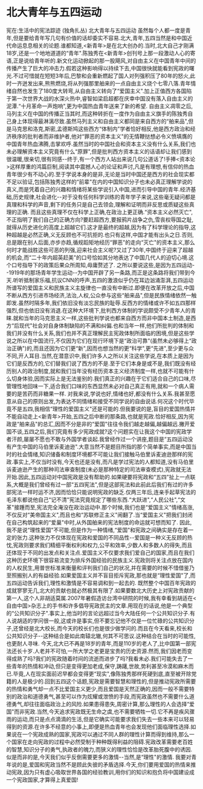 # 北大青年与五四运动

宪在:生活中的宪法踪迹 (独角扎丛)
北大青年与五四运动
虽然每个人都一度是青年,但是要给青年写几句有价值的话却委实不容易.北大,青年,五四当然是和中国近代命运息息相关的论题.谁都知道,<新青年>是在北大创办的.当时,北大自己才刚满18岁,还是一个地地道道的“青年".陈独秀在<新青年>创刊号上那一段激动人心的寄语,正是说给青年听的.新文化运动掀起的那一股飓风,对自由主义在中国青年中间的传播产生了巨大的冲击力.假若这种影响得以持续下去,中国很快就能看到宪政的曙光.不过可惜就在短短3年后,巴黎和会重新燃起了国人对列强积压了80年的怒火,此时一齐迸发出来,熊熊燃烧,将从列强那里舶来的一点自由主义烧个七零八落.青年情绪自然也发生了180度大转弯,从自由主义转向了“爱国主义".加上正值西方各国陷于第一次世界大战的水深火热中,睿智如梁启超都在庆幸中国没有落入自由主义的泥潭.“十月革命一声炮响",更为中国热血青年送来了新的希望.
自由主义凋零之后,马列主义在中国的传播正当其时,而这种转折在一度作为自由主义旗手的陈独秀自己身上体现得最淋漓尽致.虽然马列主义和自由主义都同是来自西方的“舶来品",但是马克思和洛克,斯密,孟德斯鸠这些西方“体制内"学者恰好相反,他是西方政治和经济秩序的批判者而非维护者,他对“罪恶的资本主义"的无情鞭挞想必令义愤填膺的中国青年热血沸腾,击掌欢呼.虽然当时的中国社会和资本主义没有什么关系,我们也未必理解资本主义究竟有什么“原罪",但是批判西方资本主义的话语却让我们感到很温暖,很亲切,很有同感--终于,有一个西方人站出来说几句公道话了!手捧<资本论>这样厚重的鸿篇巨制,阅读其中震撼人心的论证和声讨,凡是有理想,有信仰的热血青年很少有不动心的.至于学说本身的是非,无论是当时中国还是西方的社会现实都不足以验证,包括陈独秀这样的“前辈"在内的中国知识分子也未必真正理解学说的真义,而是凭着自己的兴趣和情绪将某些学说引入中国,进而引导中国的青年.经济基础,历史规律,社会进化--对于没有任何科学训练的青年学子来说,这些毫无疑问都是真理和科学的声音,剩下的任务只是自己去领会,理解和证明而非反思或质疑这些真理的正确.
而且这些真理不仅在科学上正确,在政治上更正确.“资本主义必然灭亡",不正指明了我们自己的正确方向?要赶超西方,要报鸦片战争之仇,雪丧权辱国之耻,就得从历史进化的高度上超越它们.这才是最终的超越,因为有了科学理论的指导,这种超越是必然正确,义无反顾也不可抗拒的.也只有这样,中国才能有出头之日.否则,总是跟在别人后面,亦步亦趋,循规蹈矩地经历“罪恶"的走向“灭亡"的资本主义,那么何时才能战胜这些可恶的列强,迎来社会主义呢?又过了30年,中国终于迎来了超越的机会,而“二十年内超英赶美"的口号恰如其分地表达了中国几代人的迫切心境.这个口号指导下的政策后果众所周知,毋庸赘述了.
之所以要说这些,是因为五四运动--1919年的那场青年学生运动--为中国开辟了另一条路,而正是这条路将我们带到今天.听听抵制家乐福,抗议CNN的呼声,五四的激浪似乎仍在耳边汹涌澎湃,五四运动所谱写的爱国主义和民族主义主旋律也一直没有中断过.即便在改革开放之后,中国不断从西方引进市场经济,法治,人权,公众参与这些“舶来品",但是民族情绪依然一触即发.虽然时隔多年,我们依旧没有淡忘民族的耻辱.反西方的情绪或许不如五四那样强烈,但也依旧没有消退.在这种大环境下,批判西方体制的学说颇受不少青年人的青睐.就和当年的马克思主义一样,这些批判学说也都来自西方而非中国本土制造,是西方“后现代"社会对自身体制缺陷的不满和纠偏.也和当年一样,他们所批判的体制和我们并没有什么关系,我们也并不真正理解民主宪政体制所面临的困境,但是这些学说之所以在中国流行,不仅因为它们在现行环境下是“政治可靠"(虽然未必够得上“政治正确")的,而且还因为它们更“新",因而也想当然的更“科学",更“先进",至少更与众不同,开人耳目.当然,在潜意识中,我们许多人之所以关注这些学说,在本质上是因为它们是反西方的,它们替我们说了西方的不是.至于它们本身是或不是,我们既没有经历别人的政治制度,就和我们当年没有经历资本主义经济制度一样,也就不可能有什么切身体验,因而实际上是无法鉴别的.我们真正的兴趣在于它们适合自己的口味,尽管理性地回味一下,适合我们口味的东西显然未必对自己真正有用,就和一个病人需要的是苦药而非糖果一样.
对我来说,学说也好,情绪也好,都没有什么关系.我甚至愿意从自己的原则出发,为表达不同情绪和接受不同学说的自由说话.何况这个时代毕竟不是五四,我相信“理性的爱国主义"还是可能的.但我要说的是,盲目的爱国热情并不能自动走上<新青年>开始,五四之后中断的那条路,也就是宪政.恰好相反,因为宪政是“舶来品"的总汇,因而不分是非的“爱国"往往令我们越走越偏,越偏越远.撇开爱国不谈,五四之后,我们究竟有多少宪政成就?这个问题实在让我这个中国的宪政学者汗颜,屡屡不愿也不敢与外国学者谈起.我曾经作过一个讲座,题目是“五四运动没有产生中国的马伯里诉麦迪逊".大意当然不是题目所指的那个简单事实,而是中国当时的社会情绪,知识储备和制度环境都不可能让我们接触马伯里诉麦迪逊那样的宪政.事实上,不仅当时没有,今天也还是没有,而凡是学过宪法的人都知道,没有马伯里诉麦迪逊产生的那种司法审查制度(未必是那种特定的司法审查模式),宪政就无法开始.因此,五四运动对中国宪政是没有帮助的.如果硬要将宪政和“五四"扯上一点联系,大概是我们曾经有过一部“五四宪法",但是这部宪法和此前此后我们有过的许多部宪法一样时运不济,因而恰恰只能说明宪政的缺乏.仅两三年后,连亲手起草宪法的毛泽东都说他自己“记不清"宪法究竟规定了哪些东西.“大跃进",“人民公社",“文革"接踵而至,宪法完全淹没在政治运动中.那个时候,我们也是“爱国主义"情绪高涨,不仅反对“美帝国主义",而且也和“苏联修正主义"闹翻了.当“爱国主义"把我们封闭在自己构筑起来的“爱巢"中时,从外国舶来的宪法制度的命运就可想而知了.
因此,我不是说“理性爱国"不可能,但是作为一种情绪,“爱国"和宪政之间确实是存在着一定的张力.这种张力不仅体现在宪政和爱国的不同品性--爱国是一种义无反顾的热忱,宪政则要求我们精细平衡权利和权力,公平和效率,少数人和多数人的得失,而且还体现于不同的出发点和关注点.爱国主义不仅要求我们爱自己的国家,而且在我们这种历史环境下很容易流变为排斥外国经验的民族主义.宪政则将关注点放在国内的人权民生,用普世标准来衡量和评判我们自己的状况,并在需要的时候不惜借鉴乃至照搬别人的有益经验.如果爱国主义并不盲目拒斥宪政,那也就是“理性爱国"了,而五四运动告诉我们,理性和激情是不容易调和到一起去的.
既然整个中国百年宪政的成就寥寥无几,北大的贡献也就必然极其有限了.如果要数北大历史上对宪政贡献的第一人,这个人非胡适莫属.2007年暑假造访台湾中研院的时候,我有幸看到胡适在<自由中国>杂志上的手书和许多倡导宪政民主的文章.用现在的话说,他是一个典型的“公共知识分子".事实上,他当时的言论远超过当今大陆任何一个公共知识分子.有人说胡适的学问很一般,这或许是事实,但不要忘记他不仅是一位忙碌的公共知识分子,还曾经是北大校长,而今天的校长们也是很少做学问的.而且在今天看来,校长和公共知识分子--这种结合是如此南辕北辙,何其不可思议.这种结合在当时的可能性,也更耐人寻味.
今天,北大已不再是18岁的青年,而是110岁的老人了,比中国第一部宪法还长十岁.人老并不可怕,一所大学之老更是宝贵的历史资源.然而,我们因老而变得成熟了吗?我们的宪政随着时间的流逝而进步了吗?我看未必.我们可能失去了一些青年的热情和冲动,但只是变得更加老成,保守,踌躇,世故,势利甚至冷漠和麻木而已.毕竟,人在现实面前迟早都会变得更“现实",像陈独秀那样死硬到底,直至被开除党籍的人是极少的.回到五四这个话题,宪政是需要智慧和理性的,但是推动宪政所需要的热情和勇气却一点不比爱国主义更少,而且爱国是天然正确的,因而一般不需要特别的政治和道德勇气,甚至可以作为炫耀或泄愤的手段,而宪政虽然也不需要什么道德勇气,却往往面临政治上的风险.如果患得患失,周密计算,那么理性的人会选择“爱国"而非宪政.当然,今天追求宪政既无生命之虞,也不需要牺牲一切.它不再是疾风骤雨的运动,而只是点点滴滴的生活,但是它确实可能要求我们失去一些本来可以轻易得到的资源.在许多不经意的小事上,即便是热血青年也会发现他们面临理性选择.如果说在一个宪政成熟的国家,宪政可以通过不同人群的理性计算而得到维持,那么一个国家在走向宪政的过程中必然受制于种种既得利益的阻碍.宪政改革需要老百姓的智慧,知识分子的勇气,执政者的魄力,而狭义的理性恰恰是改革胎死腹中的诱因.似是而非的是,今天我们似乎反倒需要更多的激情--当然,是“理性"的激情.
我要对青年说的是,爱国和宪政当然不是顾此失彼的矛盾选择.今天,你们要用爱国的热情来推动宪政,因为只有虚心吸取世界各国的经验教训,用你们的知识和抱负将中国建设成一个宪政国家,才算得上真爱国!